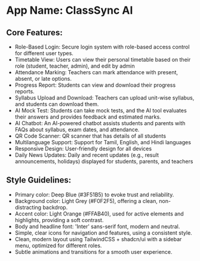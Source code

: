 # **App Name**: ClassSync AI

## Core Features:

- Role-Based Login: Secure login system with role-based access control for different user types.
- Timetable View: Users can view their personal timetable based on their role (student, teacher, admin), and edit by admin
- Attendance Marking: Teachers can mark attendance with present, absent, or late options.
- Progress Report: Students can view and download their progress reports.
- Syllabus Upload and Download: Teachers can upload unit-wise syllabus, and students can download them.
- AI Mock Test: Students can take mock tests, and the AI tool evaluates their answers and provides feedback and estimated marks.
- AI Chatbot: An AI-powered chatbot assists students and parents with FAQs about syllabus, exam dates, and attendance.
- QR Code Scanner: QR scanner that has details of all students
- Multilanguage Support: Support for Tamil, English, and Hindi languages
- Responsive Design: User-friendly design for all devices
- Daily News Updates: Daily and recent updates (e.g., result announcements, holidays) displayed for students, parents, and teachers

## Style Guidelines:

- Primary color: Deep Blue (#3F51B5) to evoke trust and reliability.
- Background color: Light Grey (#F0F2F5), offering a clean, non-distracting backdrop.
- Accent color: Light Orange (#FFAB40), used for active elements and highlights, providing a soft contrast.
- Body and headline font: 'Inter' sans-serif font, modern and neutral.
- Simple, clear icons for navigation and features, using a consistent style.
- Clean, modern layout using TailwindCSS + shadcn/ui with a sidebar menu, optimized for different roles.
- Subtle animations and transitions for a smooth user experience.